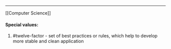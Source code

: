 ***
[[Computer Science]]
#### Special values:
1. #twelve-factor - set of best practices or rules, which help to develop more stable and clean application 